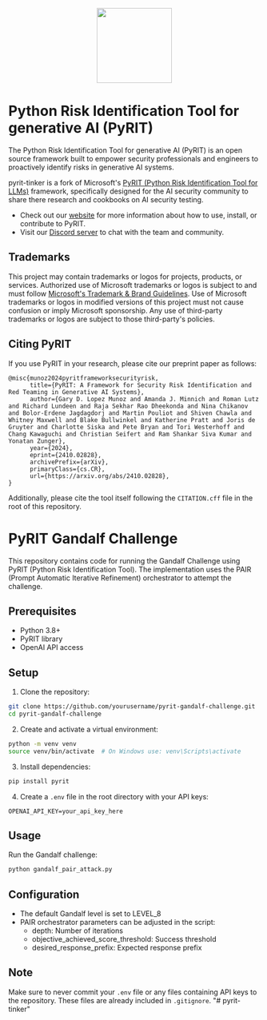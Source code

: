 <p align="center"><img src="./doc/roakey.png" width="150"></p>

# Python Risk Identification Tool for generative AI (PyRIT)

The Python Risk Identification Tool for generative AI (PyRIT) is an open source
framework built to empower security professionals and engineers to proactively
identify risks in generative AI systems.

pyrit-tinker is a fork of Microsoft's [PyRIT (Python Risk Identification Tool for LLMs)](https://github.com/microsoft/pyrit) framework, specifically designed for the AI security community to share there research and cookbooks on AI security testing.

- Check out our [website](https://azure.github.io/PyRIT/) for more information
  about how to use, install, or contribute to PyRIT.
- Visit our [Discord server](https://discord.gg/FsN225wC) to chat with the team and community.

## Trademarks

This project may contain trademarks or logos for projects, products, or services.
Authorized use of Microsoft trademarks or logos is subject to and must follow
[Microsoft's Trademark & Brand Guidelines](https://www.microsoft.com/en-us/legal/intellectualproperty/trademarks/usage/general).
Use of Microsoft trademarks or logos in modified versions of this project must
not cause confusion or imply Microsoft sponsorship.
Any use of third-party trademarks or logos are subject to those third-party's
policies.

## Citing PyRIT

If you use PyRIT in your research, please cite our preprint paper as follows:

```
@misc{munoz2024pyritframeworksecurityrisk,
      title={PyRIT: A Framework for Security Risk Identification and Red Teaming in Generative AI Systems},
      author={Gary D. Lopez Munoz and Amanda J. Minnich and Roman Lutz and Richard Lundeen and Raja Sekhar Rao Dheekonda and Nina Chikanov and Bolor-Erdene Jagdagdorj and Martin Pouliot and Shiven Chawla and Whitney Maxwell and Blake Bullwinkel and Katherine Pratt and Joris de Gruyter and Charlotte Siska and Pete Bryan and Tori Westerhoff and Chang Kawaguchi and Christian Seifert and Ram Shankar Siva Kumar and Yonatan Zunger},
      year={2024},
      eprint={2410.02828},
      archivePrefix={arXiv},
      primaryClass={cs.CR},
      url={https://arxiv.org/abs/2410.02828},
}
```

Additionally, please cite the tool itself following the `CITATION.cff` file in the root of this repository.

# PyRIT Gandalf Challenge

This repository contains code for running the Gandalf Challenge using PyRIT (Python Risk Identification Tool). The implementation uses the PAIR (Prompt Automatic Iterative Refinement) orchestrator to attempt the challenge.

## Prerequisites

- Python 3.8+
- PyRIT library
- OpenAI API access

## Setup

1. Clone the repository:
```bash
git clone https://github.com/yourusername/pyrit-gandalf-challenge.git
cd pyrit-gandalf-challenge
```

2. Create and activate a virtual environment:
```bash
python -m venv venv
source venv/bin/activate  # On Windows use: venv\Scripts\activate
```

3. Install dependencies:
```bash
pip install pyrit
```

4. Create a `.env` file in the root directory with your API keys:
```
OPENAI_API_KEY=your_api_key_here
```

## Usage

Run the Gandalf challenge:
```bash
python gandalf_pair_attack.py
```

## Configuration

- The default Gandalf level is set to LEVEL_8
- PAIR orchestrator parameters can be adjusted in the script:
  - depth: Number of iterations
  - objective_achieved_score_threshold: Success threshold
  - desired_response_prefix: Expected response prefix

## Note

Make sure to never commit your `.env` file or any files containing API keys to the repository. These files are already included in `.gitignore`.
"# pyrit-tinker" 
